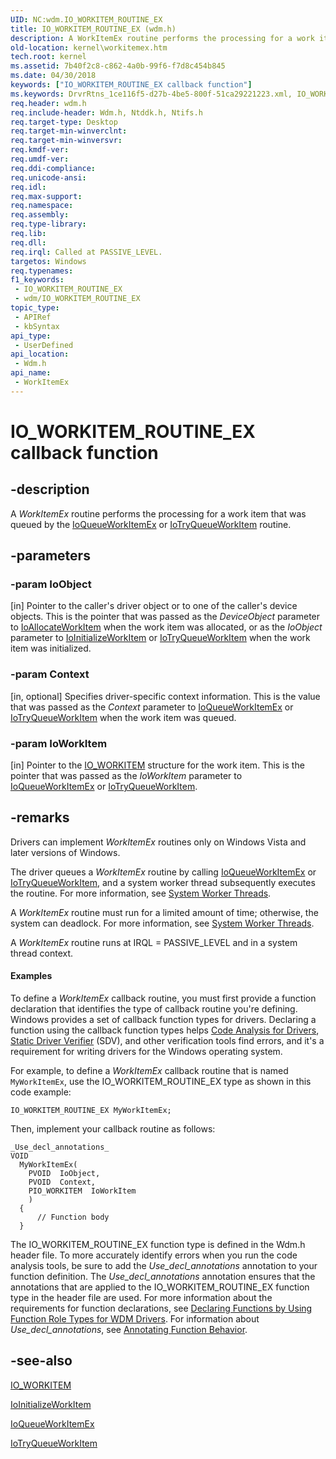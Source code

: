 ```yaml
---
UID: NC:wdm.IO_WORKITEM_ROUTINE_EX
title: IO_WORKITEM_ROUTINE_EX (wdm.h)
description: A WorkItemEx routine performs the processing for a work item that was queued by the IoQueueWorkItemEx or IoTryQueueWorkItem routine.
old-location: kernel\workitemex.htm
tech.root: kernel
ms.assetid: 7b40f2c8-c862-4a0b-99f6-f7d8c454b845
ms.date: 04/30/2018
keywords: ["IO_WORKITEM_ROUTINE_EX callback function"]
ms.keywords: DrvrRtns_1ce116f5-d27b-4be5-800f-51ca29221223.xml, IO_WORKITEM_ROUTINE_EX, WorkItemEx, WorkItemEx routine [Kernel-Mode Driver Architecture], kernel.workitemex, wdm/WorkItemEx
req.header: wdm.h
req.include-header: Wdm.h, Ntddk.h, Ntifs.h
req.target-type: Desktop
req.target-min-winverclnt: 
req.target-min-winversvr: 
req.kmdf-ver: 
req.umdf-ver: 
req.ddi-compliance: 
req.unicode-ansi: 
req.idl: 
req.max-support: 
req.namespace: 
req.assembly: 
req.type-library: 
req.lib: 
req.dll: 
req.irql: Called at PASSIVE_LEVEL.
targetos: Windows
req.typenames: 
f1_keywords:
 - IO_WORKITEM_ROUTINE_EX
 - wdm/IO_WORKITEM_ROUTINE_EX
topic_type:
 - APIRef
 - kbSyntax
api_type:
 - UserDefined
api_location:
 - Wdm.h
api_name:
 - WorkItemEx
---
```


# IO_WORKITEM_ROUTINE_EX callback function


## -description

A <i>WorkItemEx</i> routine performs the processing for a work item that was queued by the <a href="https://docs.microsoft.com/windows-hardware/drivers/ddi/wdm/nf-wdm-ioqueueworkitemex">IoQueueWorkItemEx</a> or <a href="https://docs.microsoft.com/previous-versions/windows/hardware/drivers/dn683917(v=vs.85)">IoTryQueueWorkItem</a> routine.

## -parameters

### -param IoObject 

[in]
Pointer to the caller's driver object or to one of the caller's device objects. This is the pointer that was passed as the <i>DeviceObject</i> parameter to <a href="https://docs.microsoft.com/windows-hardware/drivers/ddi/wdm/nf-wdm-ioallocateworkitem">IoAllocateWorkItem</a> when the work item was allocated, or as the <i>IoObject</i> parameter to <a href="https://docs.microsoft.com/windows-hardware/drivers/ddi/wdm/nf-wdm-ioinitializeworkitem">IoInitializeWorkItem</a> or <a href="https://docs.microsoft.com/previous-versions/windows/hardware/drivers/dn683917(v=vs.85)">IoTryQueueWorkItem</a> when the work item was initialized.

### -param Context 

[in, optional]
Specifies driver-specific context information. This is the value that was passed as the <i>Context</i> parameter to <a href="https://docs.microsoft.com/windows-hardware/drivers/ddi/wdm/nf-wdm-ioqueueworkitemex">IoQueueWorkItemEx</a> or <a href="https://docs.microsoft.com/previous-versions/windows/hardware/drivers/dn683917(v=vs.85)">IoTryQueueWorkItem</a> when the work item was queued.

### -param IoWorkItem 

[in]
Pointer to the <a href="https://docs.microsoft.com/windows-hardware/drivers/kernel/eprocess">IO_WORKITEM</a> structure for the work item. This is the pointer that was passed as the <i>IoWorkItem</i> parameter to <a href="https://docs.microsoft.com/windows-hardware/drivers/ddi/wdm/nf-wdm-ioqueueworkitemex">IoQueueWorkItemEx</a> or <a href="https://docs.microsoft.com/previous-versions/windows/hardware/drivers/dn683917(v=vs.85)">IoTryQueueWorkItem</a>.

## -remarks

Drivers can implement <i>WorkItemEx</i> routines only on Windows Vista and later versions of Windows.

The driver queues a <i>WorkItemEx</i> routine by calling <a href="https://docs.microsoft.com/windows-hardware/drivers/ddi/wdm/nf-wdm-ioqueueworkitemex">IoQueueWorkItemEx</a> or <a href="https://docs.microsoft.com/previous-versions/windows/hardware/drivers/dn683917(v=vs.85)">IoTryQueueWorkItem</a>, and a system worker thread subsequently executes the routine. For more information, see <a href="https://docs.microsoft.com/windows-hardware/drivers/kernel/system-worker-threads">System Worker Threads</a>.

A <i>WorkItemEx</i> routine must run for a limited amount of time; otherwise, the system can deadlock. For more information, see <a href="https://docs.microsoft.com/windows-hardware/drivers/kernel/system-worker-threads">System Worker Threads</a>.

A <i>WorkItemEx</i> routine runs at IRQL = PASSIVE_LEVEL and in a system thread context. 


#### Examples

To define a <i>WorkItemEx</i> callback routine, you must first provide a function declaration that identifies the type of callback routine you're defining. Windows provides a set of callback function types for drivers. Declaring a function using the callback function types helps <a href="https://docs.microsoft.com/windows-hardware/drivers/devtest/code-analysis-for-drivers">Code Analysis for Drivers</a>, <a href="https://docs.microsoft.com/windows-hardware/drivers/devtest/static-driver-verifier">Static Driver Verifier</a> (SDV), and other verification tools find errors, and it's a requirement for writing drivers for the Windows operating system.

For example, to define a <i>WorkItemEx</i> callback routine that is named <code>MyWorkItemEx</code>, use the IO_WORKITEM_ROUTINE_EX type as shown in this code example:


```
IO_WORKITEM_ROUTINE_EX MyWorkItemEx;
```

Then, implement your callback routine as follows:


```
_Use_decl_annotations_
VOID
  MyWorkItemEx(
    PVOID  IoObject,
    PVOID  Context,
    PIO_WORKITEM  IoWorkItem 
    )
  {
      // Function body
  }
```

The IO_WORKITEM_ROUTINE_EX function type is defined in the Wdm.h header file. To more accurately identify errors when you run the code analysis tools, be sure to add the _Use_decl_annotations_ annotation to your function definition. The _Use_decl_annotations_ annotation ensures that the annotations that are applied to the IO_WORKITEM_ROUTINE_EX function type in the header file are used. For more information about the requirements for function declarations, see <a href="https://docs.microsoft.com/windows-hardware/drivers/devtest/declaring-functions-using-function-role-types-for-wdm-drivers">Declaring Functions by Using Function Role Types for WDM Drivers</a>. For information about _Use_decl_annotations_, see <a href="https://go.microsoft.com/fwlink/p/?linkid=286697">Annotating Function Behavior</a>.

<div class="code"></div>

## -see-also

<a href="https://docs.microsoft.com/windows-hardware/drivers/kernel/eprocess">IO_WORKITEM</a>



<a href="https://docs.microsoft.com/windows-hardware/drivers/ddi/wdm/nf-wdm-ioinitializeworkitem">IoInitializeWorkItem</a>



<a href="https://docs.microsoft.com/windows-hardware/drivers/ddi/wdm/nf-wdm-ioqueueworkitemex">IoQueueWorkItemEx</a>



<a href="https://docs.microsoft.com/previous-versions/windows/hardware/drivers/dn683917(v=vs.85)">IoTryQueueWorkItem</a>

